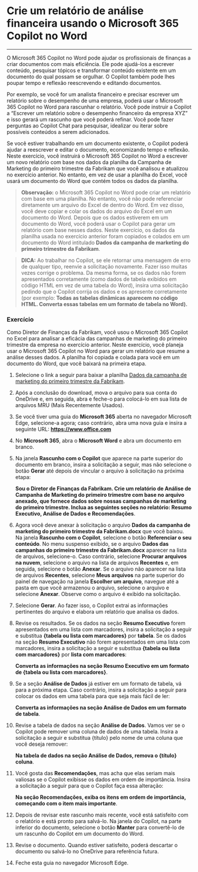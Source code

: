 # Crie um relatório de análise financeira usando o Microsoft 365 Copilot no Word
---
O Microsoft 365 Copilot no Word pode ajudar os profissionais de finanças a criar documentos com mais eficiência. Ele pode ajudá-los a escrever conteúdo, pesquisar tópicos e transformar conteúdo existente em um documento do qual possam se orgulhar. O Copilot também pode lhes poupar tempo e reflexão reescrevendo e editando documentos.

Por exemplo, se você for um analista financeiro e precisar escrever um relatório sobre o desempenho de uma empresa, poderá usar o Microsoft 365 Copilot no Word para rascunhar o relatório. Você pode instruir a Copilot a “Escrever um relatório sobre o desempenho financeiro da empresa XYZ” e isso gerará um rascunho que você poderá refinar. Você pode fazer perguntas ao Copilot Chat para pesquisar, idealizar ou iterar sobre possíveis conteúdos a serem adicionados.

Se você estiver trabalhando em um documento existente, o Copilot poderá ajudar a reescrever e editar o documento, economizando tempo e reflexão. Neste exercício, você instruirá o Microsoft 365 Copilot no Word a escrever um novo relatório com base nos dados da planilha da Campanha de Marketing do primeiro trimestre da Fabrikam que você analisou e atualizou no exercício anterior. No entanto, em vez de usar a planilha do Excel, você usará um documento do Word que contém todos os dados da planilha.

> **Observação:** o Microsoft 365 Copilot no Word pode criar um relatório com base em uma planilha. No entanto, você não pode referenciar diretamente um arquivo do Excel de dentro do Word. Em vez disso, você deve copiar e colar os dados do arquivo do Excel em um documento do Word. Depois que os dados estiverem em um documento do Word, você poderá usar o Copilot para gerar um relatório com base nesses dados. Neste exercício, os dados da planilha usada no exercício anterior foram copiados e colados em um documento do Word intitulado **Dados da campanha de marketing do primeiro trimestre da Fabrikam**.

> **DICA:** Ao trabalhar no Copilot, se ele retornar uma mensagem de erro de qualquer tipo, reenvie a solicitação novamente. Fazer isso muitas vezes corrige o problema. Da mesma forma, se os dados não forem apresentados corretamente (como dados de tabela exibidos em código HTML em vez de uma tabela do Word), insira uma solicitação pedindo que o Copilot corrija os dados e os apresente corretamente (por exemplo: **Todas as tabelas dinâmicas aparecem no código HTML. Converta essas tabelas em um formato de tabela no Word).**

### Exercício

Como Diretor de Finanças da Fabrikam, você usou o Microsoft 365 Copilot no Excel para analisar a eficácia das campanhas de marketing do primeiro trimestre da empresa no exercício anterior. Neste exercício, você planeja usar o Microsoft 365 Copilot no Word para gerar um relatório que resume a análise desses dados. A planilha foi copiada e colada para você em um documento do Word, que você baixará na primeira etapa.

1.  Selecione o link a seguir para baixar a planilha [Dados da campanha de marketing do primeiro trimestre da Fabrikam](https://go.microsoft.com/fwlink/?linkid=2268926).
2.  Após a conclusão do download, mova o arquivo para sua conta do OneDrive e, em seguida, abra e feche-o para colocá-lo em sua lista de arquivos MRU (Mais Recentemente Usados).
3.  Se você tiver uma guia do **Microsoft 365** aberta no navegador Microsoft Edge, selecione-a agora; caso contrário, abra uma nova guia e insira a seguinte URL: **https://www.office.com**
4.  No **Microsoft 365**, abra o **Microsoft Word** e abra um documento em branco.
5.  Na janela **Rascunho com o Copilot** que aparece na parte superior do documento em branco, insira a solicitação a seguir, mas não selecione o botão **Gerar** até depois de vincular o arquivo à solicitação na próxima etapa:
    
    **Sou o Diretor de Finanças da Fabrikam. Crie um relatório de Análise de Campanha de Marketing do primeiro trimestre com base no arquivo anexado, que fornece dados sobre nossas campanhas de marketing do primeiro trimestre. Inclua as seguintes seções no relatório: Resumo Executivo, Análise de Dados e Recomendações**.
6.  Agora você deve anexar à solicitação o arquivo **Dados da campanha de marketing do primeiro trimestre da Fabrikam.docx** que você baixou. Na janela **Rascunho com o Copilot**, selecione o botão **Referenciar o seu conteúdo**. No menu suspenso exibido, se o arquivo **Dados das campanhas do primeiro trimestre da Fabrikam.docx** aparecer na lista de arquivos, selecione-o. Caso contrário, selecione **Procurar arquivos na nuvem**, selecione o arquivo na lista de arquivos **Recentes** e, em seguida, selecione o botão **Anexar**. Se o arquivo não aparecer na lista de arquivos **Recentes**, selecione **Meus arquivos** na parte superior do painel de navegação na janela **Escolher um arquivo**, navegue até a pasta em que você armazenou o arquivo, selecione o arquivo e selecione **Anexar**. Observe como o arquivo é exibido na solicitação.
7.  Selecione **Gerar**. Ao fazer isso, o Copilot extrai as informações pertinentes do arquivo e elabora um relatório que analisa os dados.
8.  Revise os resultados. Se os dados na seção **Resumo Executivo** forem apresentados em uma lista com marcadores, insira a solicitação a seguir e substitua **\{tabela ou lista com marcadores\}** por **tabela**. Se os dados na seção **Resumo Executivo** não forem apresentados em uma lista com marcadores, insira a solicitação a seguir e substitua **\{tabela ou lista com marcadores\}** por **lista com marcadores**:
    
    **Converta as informações na seção Resumo Executivo em um formato de \{tabela ou lista com marcadores\}**.
9.  Se a seção **Análise de Dados** já estiver em um formato de tabela, vá para a próxima etapa. Caso contrário, insira a solicitação a seguir para colocar os dados em uma tabela para que seja mais fácil de ler:
    
    **Converta as informações na seção Análise de Dados em um formato de tabela**.
10. Revise a tabela de dados na seção **Análise de Dados**. Vamos ver se o Copilot pode remover uma coluna de dados de uma tabela. Insira a solicitação a seguir e substitua \{título\} pelo nome de uma coluna que você deseja remover:
    
    **Na tabela de dados na seção Análise de Dados, remova o \{título\} coluna**.
11. Você gosta das **Recomendações**, mas acha que elas seriam mais valiosas se o Copilot exibisse os dados em ordem de importância. Insira a solicitação a seguir para que o Copilot faça essa alteração:
    
    **Na seção Recomendações, exiba os itens em ordem de importância, começando com o item mais importante**.
12. Depois de revisar este rascunho mais recente, você está satisfeito com o relatório e está pronto para salvá-lo. Na janela do Copilot, na parte inferior do documento, selecione o botão **Manter** para convertê-lo de um rascunho do Copilot em um documento do Word.
13. Revise o documento. Quando estiver satisfeito, poderá descartar o documento ou salvá-lo no OneDrive para referência futura.
14. Feche esta guia no navegador Microsoft Edge.
